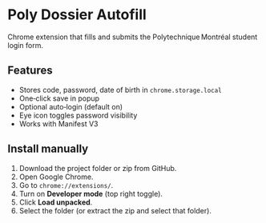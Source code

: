# Poly Dossier Autofill

Chrome extension that fills and submits the Polytechnique Montréal student login form.

## Features
- Stores code, password, date of birth in `chrome.storage.local`
- One‑click save in popup
- Optional auto‑login (default on)
- Eye icon toggles password visibility
- Works with Manifest V3


## Install manually

1. Download the project folder or zip from GitHub.
2. Open Google Chrome.
3. Go to `chrome://extensions/`.
4. Turn on **Developer mode** (top right toggle).
5. Click **Load unpacked**.
6. Select the folder (or extract the zip and select that folder).